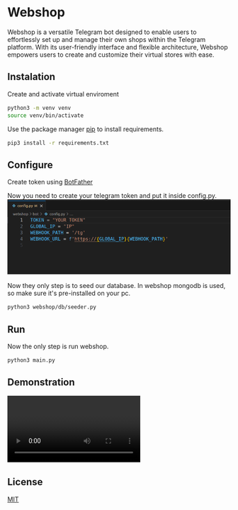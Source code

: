 # Webshop

Webshop is a versatile Telegram bot designed to enable users to effortlessly set up and manage their own shops within the Telegram platform. With its user-friendly interface and flexible architecture, Webshop empowers users to create and customize their virtual stores with ease.

## Instalation

Create and activate virtual enviroment

```bash
python3 -m venv venv
source venv/bin/activate
```


Use the package manager [pip](https://pip.pypa.io/en/stable/) to install requirements.

```bash
pip3 install -r requirements.txt
```

## Configure

Create token using [BotFather](https://telegram.me/BotFather)

Now you need to create your telegram token and put it inside config.py.
![CONFIG!](readme-assets/config.png)

Now they only step is to seed our database. In webshop mongodb is used, so make sure it's pre-installed on your pc.

```bash
python3 webshop/db/seeder.py
```

## Run

Now the only step is run webshop.

```bash
python3 main.py
```

## Demonstration

![DEMO!](readme-assets/Demo.mov)


## License

[MIT](https://choosealicense.com/licenses/mit/)